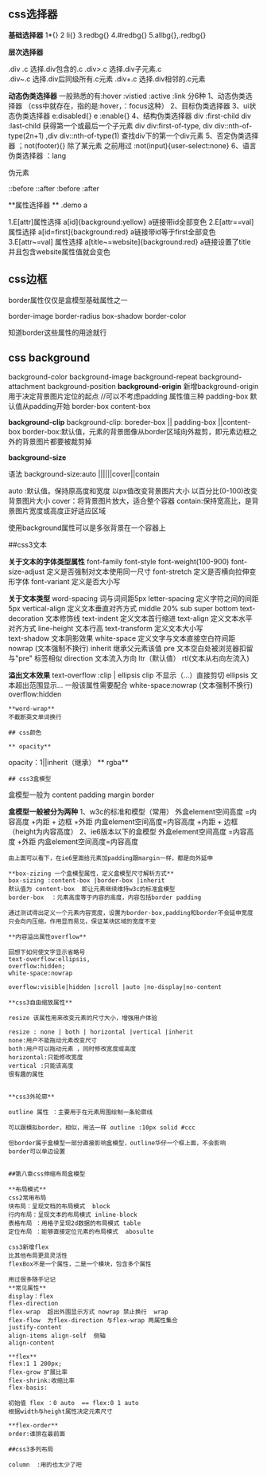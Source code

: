 ## css选择器
**基础选择器**
1*{} 2 li{} 3.redbg{} 4.#redbg{} 5.allbg{},.redbg{}

**层次选择器**  

.div .c  选择.div包含的.c
.div>.c  选择.div子元素.c    
.div~.c   选择.div后同级所有.c元素
.div+.c  选择.div相邻的.c元素

 **动态伪类选择器**
一般熟悉的有:hover :vistied :active :link
分6种
 1、动态伪类选择器  （css中就存在，指的是:hover，：focus这种）
 2、目标伪类选择器
 3、ui状态伪类选择器  e:disabled{}  e :enable{}
 4、结构伪类选择器
div :first-child  div :last-child  获得第一个或最后一个子元素
div div:first-of-type, div div::nth-of-type(2n+1) ,div div::nth-of-type(1) 查找div下的第一个div元素
 5、否定伪类选择器  ；not(footer){}  除了某元素   之前用过 :not(input){user-select:none}
 6、语言伪类选择器  ：lang
 
 
 伪元素
 
 ::before   ::after  :before :after
 
 **属性选择器 **
 .demo a
 
 1.E[attr]属性选择              a[id]{background:yellow}  a链接带id全部变色
 2.E[attr==val]属性选择        a[id=first]{background:red}  a链接带id等于first全部变色
 3.E[attr~=val] 属性选择       a[title~=website]{background:red}  a链接设置了title 并且包含website属性值就会变色
 
 
 
 
 ## css边框
 
  border属性仅仅是盒模型基础属性之一
  
  border-image  border-radius  box-shadow  border-color
 
   知道border这些属性的用途就行
 
 ## css background
 
 background-color background-image background-repeat background-attachment
 background-position
 **background-origin**
 新增background-origin 用于决定背景图片定位的起点   //可以不考虑padding
  属性值三种
  padding-box 默认值从padding开始
  border-box
  content-box
  
  **background-clip**
   background-clip: boreder-box || padding-box ||content-box
   border-box:默认值，元素的背景图像从border区域向外裁剪，即元素边框之外的背景图片都要被裁剪掉
   
 **background-size**
 
   语法 background-size:auto ||<length>||<perentage>||cover||contain
   
   auto :默认值。保持原高度和宽度
   <length> 以px值改变背景图片大小
   <perentage> 以百分比(0-100)改变背景图片大小
   cover：将背景图片放大，适合整个容器
   contain:保持宽高比，是背景图片宽度或高度正好适应区域
   
   使用background属性可以是多张背景在一个容器上
   
   ##css3文本
   
   **关于文本的字体类型属性**
   font-family 
   font-style
   font-weight(100-900)
   font-size-adjust 定义是否强制对文本使用同一尺寸
   font-stretch  定义是否横向拉伸变形字体
   font-variant 定义是否大小写
   
   **关于文本类型**
   word-spacing  词与词间距5px
   letter-spacing  定义字符之间的间距  5px
   vertical-align   定义文本垂直对齐方式   middle  20% sub super bottom 
   text-decoration   文本修饰线
   text-indent 定义文本首行缩进
   text-align   定义文本水平对齐方式
   line-height   文本行高
   text-transform 定义文本大小写   
    text-shadow   文本阴影效果 
	white-space  定义文字与文本直接空白符间距   nowrap (文本强制不换行)  inherit 继承父元素该值  pre 文本空白处被浏览器扣留 与"pre" 标签相似
	direction  文本流入方向   ltr（默认值）   rtl(文本从右向左流入)
   
   **溢出文本效果**
    text-overflow :clip | ellipsis
	clip 不显示（...）直接剪切
	ellipsis  文本超出范围显示...
	一般该属性需要配合 white-space:nowrap (文本强制不换行) overflow:hidden 
	
	**word-wrap**
	不截断英文单词换行
	
	## css颜色
	
    ** opacity**
   opacity：1||inherit（继承）
   ** rgba**
   
    ## css3盒模型
   
   盒模型一般为 content padding margin border
   
   **盒模型一般被分为两种**
   1、w3c的标准和模型（常用）
   外盒element空间高度 =内容高度 +内距 + 边框 +外距
   内盒element空间高度=内容高度 +内距 + 边框（height为内容高度）
   2、ie6版本以下的盒模型
    外盒element空间高度 =内容高度  +外距
    内盒element空间高度=内容高度
	
	由上面可以看下，在ie6里面给元素加padding跟margin一样，都是向外延申
	
	**box-zizing 一个盒模型属性，定义盒模型尺寸解析方式**
	box-sizing :content-box |border-box |inherit
	默认值为 content-box  即让元素继续维持w3c的标准盒模型
	border-box  ：元素高度等于内容的高度，内容包括border padding
	
	通过测试得出定义一个元素内容宽度，设置为border-box,padding和border不会延申宽度
	只会向内压缩，作用显而易见，保证某块区域的宽度不变
	
	**内容溢出属性overflow**
	
	回想下如何使文字显示省略号
	text-overflow:ellipsis,
	overflow:hidden;
	white-space:nowrap
	
	overflow:visible|hidden |scroll |auto |no-display|no-content
	
	**css3自由缩放属性**
	
	resize 该属性用来改变元素的尺寸大小，增强用户体验
	
	resize : none | both | horizontal |vertical |inherit
	none:用户不能拖动元素改变尺寸
	both:用户可以拖动元素 ，同时修改宽度或高度
	horizontal:只能修改宽度
	vertical :只能该高度
	很有趣的属性
	
	
	**css3外轮廓**
	
	outline 属性 ：主要用于在元素周围绘制一条轮廓线
	
	可以跟模拟border，相似，用法一样 outline :10px solid #ccc
	
	但border属于盒模型一部分直接影响盒模型，outline华仔一个框上面，不会影响
	border可以单边设置
	
	
	##第八章css伸缩布局盒模型
	
	**布局模式**
	css2常用布局
	块布局：呈现文档的布局模式  block
	行内布局：呈现文本的布局模式 inline-block
	表格布局 ：用格子呈现2d数据的布局模式 table
	定位布局 ：能够直接定位元素的布局模式  abosulte
	
	css3新增flex
	比其他布局更具灵活性
	flexBox不是一个属性，二是一个模块，包含多个属性
	
	用过很多随手记记
	**常见属性**
	display：flex
	flex-direction 
	flex-wrap  超出外围显示方式 nowrap 禁止换行  wrap 
	flex-flow  为flex-direction 与flex-wrap 两属性集合
	justify-content
    align-items align-self	侧轴
	align-content
	
	**flex**
	flex:1 1 200px;
	flex-grow 扩展比率
	flex-shrink:收缩比率
	flex-basis:
	
	初始值 flex ：0 auto  == flex:0 1 auto 
	根据width与height属性决定元素尺寸
	
	**flex-order**
	order:谁排在最前面
	
	##css3多列布局
	
	column  :用的也太少了吧
	

	
	
	
	
	
	
	
	
	
	
	
	
	
	
	
   
   
   
   
 
 
 
 
 
 
 
 
 
 
 
 
 